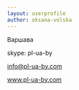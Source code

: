 ```yaml
---
layout: userprofile
author: oksana-volska
---
```

Варшава

skype: pl-ua-by

info@pl-ua-by.com

www.pl-ua-by.com

